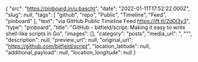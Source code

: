 {
  "src": "https://pinboard.in/u:bascht",
  "date": "2022-01-11T17:52:22.000Z",
  "slug": null,
  "tags": [
    "github",
    "repo",
    "Public",
    "Timeline",
    "Feed",
    "pinboard"
  ],
  "text": "via GitHub Public Timeline Feed https://ift.tt/2d0I3y3",
  "type": "pinboard",
  "title": "GitHub - bitfield/script: Making it easy to write shell-like scripts in Go",
  "images": [],
  "category": "posts",
  "media_url": ", \"\"",
  "description": null,
  "preview_url": null,
  "original_url": "https://github.com/bitfield/script",
  "location_latitude": null,
  "additional_payload": null,
  "location_longitude": null
}